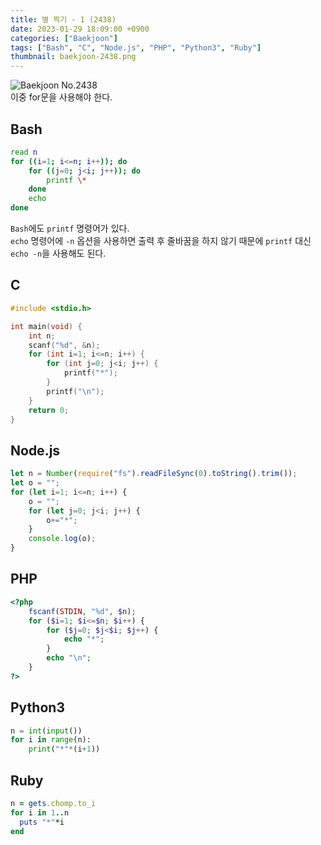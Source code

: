 ```yaml
---
title: 별 찍기 - 1 (2438)
date: 2023-01-29 18:09:00 +0900
categories: ["Baekjoon"]
tags: ["Bash", "C", "Node.js", "PHP", "Python3", "Ruby"]
thumbnail: baekjoon-2438.png
---
```


![Baekjoon No.2438](baekjoon-2438.png)  
이중 for문을 사용해야 한다.

## Bash
```bash
read n
for ((i=1; i<=n; i++)); do
	for ((j=0; j<i; j++)); do
		printf \*
	done
	echo
done
```
`Bash`에도 `printf` 명령어가 있다.  
`echo` 명령어에 `-n` 옵션을 사용하면 출력 후 줄바꿈을 하지 않기 때문에 `printf` 대신 `echo -n`을 사용해도 된다.

## C
```c
#include <stdio.h>

int main(void) {
	int n;
	scanf("%d", &n);
	for (int i=1; i<=n; i++) {
		for (int j=0; j<i; j++) {
			printf("*");
		}
		printf("\n");
	}
	return 0;
}
```

## Node.js
```javascript
let n = Number(require("fs").readFileSync(0).toString().trim());
let o = "";
for (let i=1; i<=n; i++) {
	o = "";
	for (let j=0; j<i; j++) {
		o+="*";
	}
	console.log(o);
}
```

## PHP
```php
<?php
	fscanf(STDIN, "%d", $n);
	for ($i=1; $i<=$n; $i++) {
		for ($j=0; $j<$i; $j++) {
			echo "*";
		}
		echo "\n";
	}
?>
```

## Python3
```python
n = int(input())
for i in range(n):
    print("*"*(i+1))
```

## Ruby
```ruby
n = gets.chomp.to_i
for i in 1..n
  puts "*"*i
end
```
